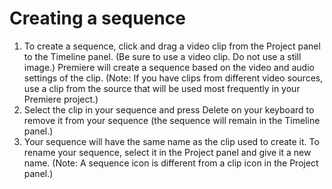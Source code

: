 # Creating a sequence

1. To create a sequence, click and drag a video clip from the Project panel to the Timeline panel. (Be sure to use a video clip. Do not use a still image.) Premiere will create a sequence based on the video and audio settings of the clip. (Note: If you have clips from different video sources, use a clip from the source that will be used most frequently in your Premiere project.)
2. Select the clip in your sequence and press Delete on your keyboard to remove it from your sequence \(the sequence will remain in the Timeline panel.\)
3. Your sequence will have the same name as the clip used to create it. To rename your sequence, select it in the Project panel and give it a new name. \(Note: A sequence icon is different from a clip icon in the Project panel.\)

